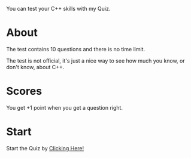You can test your C++ skills with my Quiz.
<h1>About</h1>
The test contains 10 questions and there is no time limit. 
<p></p>
The test is not official, it's just a nice way to see how much you know, or don't know, about C++.
<h1>Scores</h1>
You get +1 point when you get a question right.
<h1>Start</h1>
Start the Quiz by <a href="https://cpp.bledsquiz.repl.co/">Clicking Here!</a>

